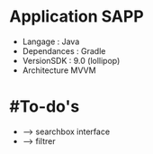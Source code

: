 # Application SAPP

* Langage : Java
* Dependances : Gradle
* VersionSDK : 9.0 (lollipop)
* Architecture MVVM

# #To-do's
* --> searchbox interface
* --> filtrer